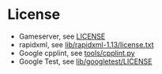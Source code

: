 # License
* Gameserver, see [LICENSE](LICENSE)
* rapidxml, see [lib/rapidxml-1.13/license.txt](lib/rapidxml-1.13/license.txt)
* Google cpplint, see [tools/cpplint.py](tools/cpplint.py)
* Google Test, see [lib/googletest/LICENSE](lib/googletest/LICENSE)
